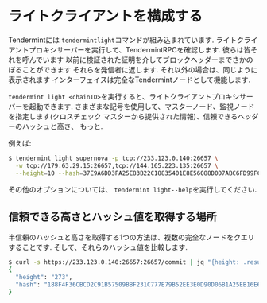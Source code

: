 # ライトクライアントを構成する

Tendermintには `tendermintlight`コマンドが組み込まれています.
ライトクライアントプロキシサーバーを実行して、TendermintRPCを確認します. 彼らは皆それを呼んでいます
以前に検証された証明を介してブロックヘッダーまでさかのぼることができます
それらを発信者に返します. それ以外の場合は、同じように表示されます
インターフェイスは完全なTendermintノードとして機能します.

`tendermint light <chainID>`を実行すると、ライトクライアントプロキシサーバーを起動できます.
さまざまな記号を使用して、マスターノード、監視ノードを指定します(クロスチェック
マスターから提供された情報)、信頼できるヘッダーのハッシュと高さ、
もっと.

例えば:

```bash
$ tendermint light supernova -p tcp://233.123.0.140:26657 \
  -w tcp://179.63.29.15:26657,tcp://144.165.223.135:26657 \
  --height=10 --hash=37E9A6DD3FA25E83B22C18835401E8E56088D0D7ABC6FD99FCDC920DD76C1C57
```

その他のオプションについては、 `tendermint light--help`を実行してください.

## 信頼できる高さとハッシュ値を取得する場所

半信頼のハッシュと高さを取得する1つの方法は、複数の完全なノードをクエリすることです.
そして、それらのハッシュ値を比較します.

```bash
$ curl -s https://233.123.0.140:26657:26657/commit | jq "{height: .result.signed_header.header.height, hash: .result.signed_header.commit.block_id.hash}"
{
  "height": "273",
  "hash": "188F4F36CBCD2C91B57509BBF231C777E79B52EE3E0D90D06B1A25EB16E6E23D"
}
```
